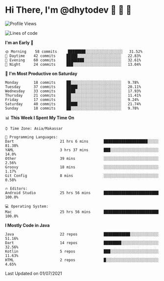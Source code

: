 # Hi There, I'm @dhytodev 👋 👋 👋

<!--
**DhytoDev/dhytodev** is a ✨ _special_ ✨ repository because its `README.md` (this file) appears on your GitHub profile.

Here are some ideas to get you started:

- 🔭 I’m currently working on ...
- 🌱 I’m currently learning ...
- 👯 I’m looking to collaborate on ...
- 🤔 I’m looking for help with ...
- 💬 Ask me about ...
- 📫 How to reach me: ...
- 😄 Pronouns: ...
- ⚡ Fun fact: ...
-->

<!--START_SECTION:waka-->
![Profile Views](http://img.shields.io/badge/Profile%20Views-0-blue)

![Lines of code](https://img.shields.io/badge/From%20Hello%20World%20I%27ve%20Written-275657%20lines%20of%20code-blue)

**I'm an Early 🐤** 

```text
🌞 Morning    58 commits     ████████░░░░░░░░░░░░░░░░░   31.52% 
🌆 Daytime    42 commits     █████░░░░░░░░░░░░░░░░░░░░   22.83% 
🌃 Evening    60 commits     ████████░░░░░░░░░░░░░░░░░   32.61% 
🌙 Night      24 commits     ███░░░░░░░░░░░░░░░░░░░░░░   13.04%

```
📅 **I'm Most Productive on Saturday** 

```text
Monday       18 commits     ██░░░░░░░░░░░░░░░░░░░░░░░   9.78% 
Tuesday      37 commits     █████░░░░░░░░░░░░░░░░░░░░   20.11% 
Wednesday    33 commits     ████░░░░░░░░░░░░░░░░░░░░░   17.93% 
Thursday     21 commits     ██░░░░░░░░░░░░░░░░░░░░░░░   11.41% 
Friday       17 commits     ██░░░░░░░░░░░░░░░░░░░░░░░   9.24% 
Saturday     40 commits     █████░░░░░░░░░░░░░░░░░░░░   21.74% 
Sunday       18 commits     ██░░░░░░░░░░░░░░░░░░░░░░░   9.78%

```


📊 **This Week I Spent My Time On** 

```text
⌚︎ Time Zone: Asia/Makassar

💬 Programming Languages: 
Dart                     21 hrs 6 mins       ████████████████████░░░░░   81.38% 
YAML                     3 hrs 37 mins       ███░░░░░░░░░░░░░░░░░░░░░░   14.0% 
Other                    39 mins             ░░░░░░░░░░░░░░░░░░░░░░░░░   2.56% 
Groovy                   18 mins             ░░░░░░░░░░░░░░░░░░░░░░░░░   1.17% 
Git Config               8 mins              ░░░░░░░░░░░░░░░░░░░░░░░░░   0.58%

🔥 Editors: 
Android Studio           25 hrs 56 mins      █████████████████████████   100.0%

💻 Operating System: 
Mac                      25 hrs 56 mins      █████████████████████████   100.0%

```

**I Mostly Code in Java** 

```text
Java                     22 repos            ████████████░░░░░░░░░░░░░   51.16% 
Dart                     14 repos            ████████░░░░░░░░░░░░░░░░░   32.56% 
Kotlin                   5 repos             ███░░░░░░░░░░░░░░░░░░░░░░   11.63% 
HTML                     2 repos             █░░░░░░░░░░░░░░░░░░░░░░░░   4.65%

```



 Last Updated on 01/07/2021
<!--END_SECTION:waka-->
